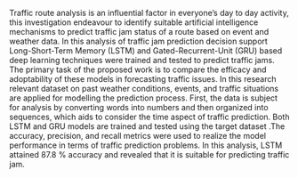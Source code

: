 Traffic route analysis is an influential factor in everyone’s day to day activity, this investigation endeavour to identify suitable artificial
intelligence mechanisms to predict traffic jam status of a route based on event and weather data. In this analysis of traffic jam prediction
decision support Long-Short-Term Memory (LSTM) and Gated-Recurrent-Unit (GRU) based deep learning techniques were trained and
tested to predict traffic jams. The primary task of the proposed work is to compare the efficacy and adoptability of these models in
forecasting traffic issues. In this research relevant dataset on past weather conditions, events, and traffic situations are applied for modelling
the prediction process. First, the data is subject for analysis by converting words into numbers and then organized into sequences, which
aids to consider the time aspect of traffic prediction. Both LSTM and GRU models are trained and tested using the target dataset .The
accuracy, precision, and recall metrics were used to realize the model performance in terms of traffic prediction problems. In this analysis,
LSTM attained 87.8 % accuracy and revealed that it is suitable for predicting traffic jam.
